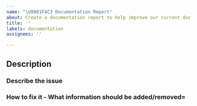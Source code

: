```yaml
---
name: "\U0001F4C3 Documentation Report"
about: Create a documentation report to help improve our current doc
title: ''
labels: documentation
assignees: ''

---
```


## Description

### Describe the issue

### How to fix it - What information should be added/removed=
